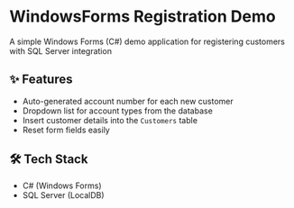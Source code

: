 # WindowsForms Registration Demo

A simple Windows Forms (C#) demo application for registering customers with SQL Server integration

## ✨ Features
- Auto-generated account number for each new customer  
- Dropdown list for account types from the database  
- Insert customer details into the `Customers` table  
- Reset form fields easily  

## 🛠️ Tech Stack
- C# (Windows Forms)
- SQL Server (LocalDB)
